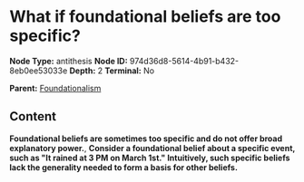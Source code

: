 # What if foundational beliefs are too specific?

**Node Type:** antithesis
**Node ID:** 974d36d8-5614-4b91-b432-8eb0ee53033e
**Depth:** 2
**Terminal:** No

**Parent:** [Foundationalism](foundationalism.md)

## Content

**Foundational beliefs are sometimes too specific and do not offer broad explanatory power.**, **Consider a foundational belief about a specific event, such as "It rained at 3 PM on March 1st." Intuitively, such specific beliefs lack the generality needed to form a basis for other beliefs.**
